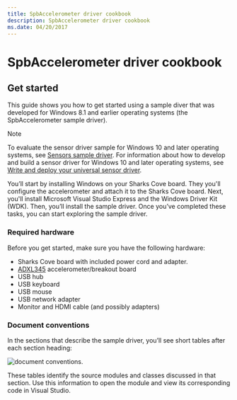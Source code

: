 ```yaml
---
title: SpbAccelerometer driver cookbook
description: SpbAccelerometer driver cookbook
ms.date: 04/20/2017
---
```


# SpbAccelerometer driver cookbook


## Get started


This guide shows you how to get started using a sample diver that was developed for Windows 8.1 and earlier operating systems (the SpbAccelerometer sample driver).

>[!NOTE]
> To evaluate the sensor driver sample for Windows 10 and later operating systems, see [Sensors sample driver](https://github.com/Microsoft/Windows-driver-samples/tree/main/sensors). For information about how to develop and build a sensor driver for Windows 10 and later operating systems, see [Write and deploy your universal sensor driver](write-and-deploy-your-universal-sensor-driver.md).

 

You’ll start by installing Windows on your Sharks Cove board. They you'll configure the accelerometer and attach it to the Sharks Cove board. Next, you'll install Microsoft Visual Studio Express and the Windows Driver Kit (WDK). Then, you’ll install the sample driver. Once you’ve completed these tasks, you can start exploring the sample driver.

### Required hardware

Before you get started, make sure you have the following hardware:

-   Sharks Cove board with included power cord and adapter.
-   [ADXL345](https://go.microsoft.com/fwlink/p/?linkid=401463) accelerometer/breakout board
-   USB hub
-   USB keyboard
-   USB mouse
-   USB network adapter
-   Monitor and HDMI cable (and possibly adapters)

### Document conventions

In the sections that describe the sample driver, you’ll see short tables after each section heading:

![document conventions.](images/document-conventions.png)

These tables identify the source modules and classes discussed in that section. Use this information to open the module and view its corresponding code in Visual Studio.

 

 




